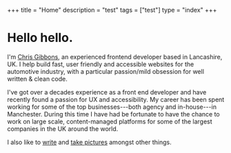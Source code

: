 +++
title = "Home"
description = "test"
tags = ["test"]
type = "index"
+++

# Hello hello.

I'm [Chris Gibbons](/about), an experienced frontend developer based in Lancashire, UK. I help build fast, user friendly and accessible websites for the automotive industry, with a particular passion/mild obsession for well written &amp; clean code.

I've got over a decades experience as a front end developer and have recently found a passion for UX and accessibility. My career has been spent working for some of the top businesses---both agency and in-house---in Manchester. During this time I have had be fortunate to have the chance to work on large scale, content-managed platforms for some of the largest companies in the UK around the world.

I also like to [write](/writing) and [take pictures](https://www.instagram.com/gbbns.co) amongst other things.
